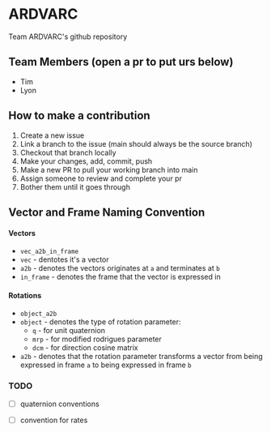 # ARDVARC
Team ARDVARC's github repository

## Team Members (open a pr to put urs below)
* Tim
* Lyon


## How to make a contribution
1. Create a new issue
2. Link a branch to the issue (main should always be the source branch)
3. Checkout that branch locally
4. Make your changes, add, commit, push
5. Make a new PR to pull your working branch into main
6. Assign someone to review and complete your pr
7. Bother them until it goes through

## Vector and Frame Naming Convention
#### Vectors
* `vec_a2b_in_frame`
* `vec` - dentotes it's a vector
* `a2b` - denotes the vectors originates at `a` and terminates at `b`
* `in_frame` - denotes the frame that the vector is expressed in

#### Rotations
* `object_a2b`
* `object` - denotes the type of rotation parameter:
    * `q` - for unit quaternion
    * `mrp` - for modified rodrigues parameter
    * `dcm` - for direction cosine matrix
* `a2b` - denotes that the rotation parameter transforms a vector from being expressed in frame `a` to being expressed in frame `b`

### TODO
- [ ] quaternion conventions
- [ ] convention for rates

